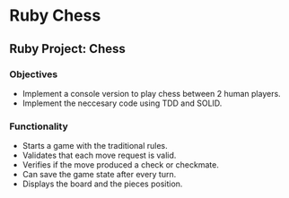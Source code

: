 # Ruby Chess
## Ruby Project: Chess
### Objectives
- Implement a console version to play chess between 2 human players.
- Implement the neccesary code using TDD and SOLID.
### Functionality
- Starts a game with the traditional rules.
- Validates that each move request is valid.
- Verifies if the move produced a check or checkmate.
- Can save the game state after every turn.
- Displays the board and the pieces position.
